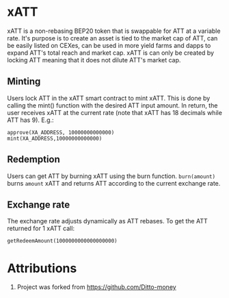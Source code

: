 # xATT

xATT is a non-rebasing BEP20 token that is swappable for ATT at a variable rate. It's purpose is to create an asset is tied to the market cap of ATT, can be easily listed on CEXes, can be used in more yield farms and dapps to expand ATT's total reach and market cap. xATT is can only be created by locking ATT meaning that it does not dilute ATT's market cap.

## Minting

Users lock ATT in the xATT smart contract to mint xATT. This is done by calling the mint() function with the desired ATT input amount. In return, the user receives xATT at the current rate (note that xATT has 18 decimals while ATT has 9). E.g.:

```
approve(XA_ADDRESS, 10000000000000)
mint(XA_ADDRESS,10000000000000)
```

## Redemption

Users can get ATT by burning xATT using the burn function. `burn(amount)` burns `amount` xATT and returns ATT according to the current exchange rate.

## Exchange rate

The exchange rate adjusts dynamically as ATT rebases. To get the ATT returned for 1 xATT call:

`getRedeemAmount(1000000000000000000)`


# Attributions

1. Project was forked from https://github.com/Ditto-money
